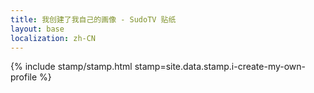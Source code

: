 ```yaml
---
title: 我创建了我自己的画像 - SudoTV 贴纸
layout: base
localization: zh-CN
---
```


{% include stamp/stamp.html
    stamp=site.data.stamp.i-create-my-own-profile
%}